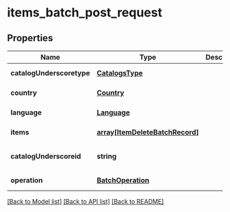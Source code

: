 # items_batch_post_request

## Properties
Name | Type | Description | Notes
------------ | ------------- | ------------- | -------------
**catalogUnderscoretype** | [**CatalogsType**](CatalogsType.md) |  | [default to null]
**country** | [**Country**](Country.md) |  | [default to null]
**language** | [**Language**](Language.md) |  | [default to null]
**items** | [**array[ItemDeleteBatchRecord]**](ItemDeleteBatchRecord.md) |  | [default to null]
**catalogUnderscoreid** | **string** |  | [optional] [default to null]
**operation** | [**BatchOperation**](BatchOperation.md) |  | [default to null]

[[Back to Model list]](../README.md#documentation-for-models) [[Back to API list]](../README.md#documentation-for-api-endpoints) [[Back to README]](../README.md)


